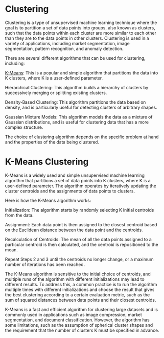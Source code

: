 # Clustering
Clustering is a type of unsupervised machine learning technique where the goal is to partition a set of data points into groups, also known as clusters, such that the data points within each cluster are more similar to each other than they are to the data points in other clusters. Clustering is used in a variety of applications, including market segmentation, image segmentation, pattern recognition, and anomaly detection.

There are several different algorithms that can be used for clustering, including:

[K-Means](#k-means-clustering): This is a popular and simple algorithm that partitions the data into K clusters, where K is a user-defined parameter.

Hierarchical Clustering: This algorithm builds a hierarchy of clusters by successively merging or splitting existing clusters.

Density-Based Clustering: This algorithm partitions the data based on density, and is particularly useful for detecting clusters of arbitrary shapes.

Gaussian Mixture Models: This algorithm models the data as a mixture of Gaussian distributions, and is useful for clustering data that has a more complex structure.

The choice of clustering algorithm depends on the specific problem at hand and the properties of the data being clustered.

# K-Means Clustering
K-Means is a widely used and simple unsupervised machine learning algorithm that partitions a set of data points into K clusters, where K is a user-defined parameter. The algorithm operates by iteratively updating the cluster centroids and the assignments of data points to clusters.

Here is how the K-Means algorithm works:

Initialization: The algorithm starts by randomly selecting K initial centroids from the data.

Assignment: Each data point is then assigned to the closest centroid based on the Euclidean distance between the data point and the centroids.

Recalculation of Centroids: The mean of all the data points assigned to a particular centroid is then calculated, and the centroid is repositioned to the mean.

Repeat Steps 2 and 3 until the centroids no longer change, or a maximum number of iterations has been reached.

The K-Means algorithm is sensitive to the initial choice of centroids, and multiple runs of the algorithm with different initializations may lead to different results. To address this, a common practice is to run the algorithm multiple times with different initializations and choose the result that gives the best clustering according to a certain evaluation metric, such as the sum of squared distances between data points and their closest centroids.

K-Means is a fast and efficient algorithm for clustering large datasets and is commonly used in applications such as image compression, market segmentation, and document classification. However, the algorithm has some limitations, such as the assumption of spherical cluster shapes and the requirement that the number of clusters K must be specified in advance.
